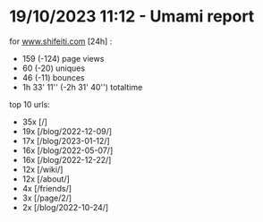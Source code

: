 # 19/10/2023 11:12 - Umami report
for www.shifeiti.com [24h] :

 - 159 (-124) page views
 - 60 (-20) uniques
 - 46 (-11) bounces
 - 1h 33' 11'' (-2h 31' 40'') totaltime


top 10 urls:
 - 35x [/]
 - 19x [/blog/2022-12-09/]
 - 17x [/blog/2023-01-12/]
 - 16x [/blog/2022-05-07/]
 - 16x [/blog/2022-12-22/]
 - 12x [/wiki/]
 - 12x [/about/]
 - 4x [/friends/]
 - 3x [/page/2/]
 - 2x [/blog/2022-10-24/]


